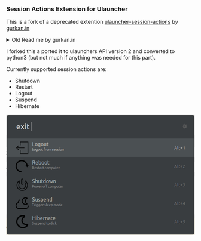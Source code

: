 ### Session Actions Extension for Ulauncher

This is a fork of a deprecated extention [ulauncher-session-actions](https://github.com/seqizz/ulauncher-session-actions) by [gurkan.in](https://gurkan.in/)

<details>
  <summary>Old Read me by gurkan.in</summary>
<span style="color: red;"> A hacky session actions extension for the [ulauncher](https://ulauncher.io/).

(Formerly known as: 'ulauncher-exit-cinnamon', then I realize hardcoding things doesn't make sense.)

By default, the values it has will work only for Cinnamon DE.
You can configure this for whatever DE/WM you're using. Just check the settings.

Currently supported session actions are:

- Shutdown
- Restart
- Logout
- Suspend
- Hibernate
</span>
![extension screenshot](https://i.imgur.com/pk4KXI5.jpg)

</details>

I forked this a ported it to ulaunchers API version 2 and converted to python3 (but not much if anything was needed for this part).

Currently supported session actions are:

- Shutdown
- Restart
- Logout
- Suspend
- Hibernate

![Ulauncher Extension Screenshot](./images/screenshots/Main.png)
